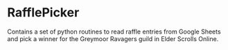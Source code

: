 # RafflePicker
Contains a set of python routines to read raffle entries from Google Sheets and pick a winner for the Greymoor Ravagers guild in Elder Scrolls Online.
